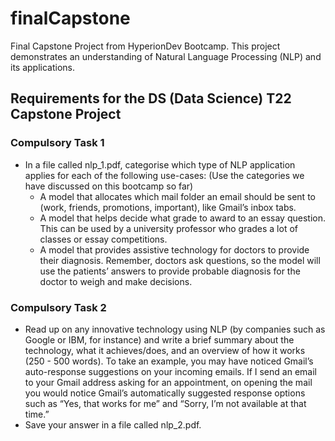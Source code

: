 # finalCapstone

Final Capstone Project from HyperionDev Bootcamp.
This project demonstrates an understanding of Natural Language Processing (NLP) and its applications.

## Requirements for the DS (Data Science) T22 Capstone Project

### Compulsory Task 1
- In a file called nlp_1.pdf, categorise which type of NLP application applies for each of the following use-cases:
(Use the categories we have discussed on this bootcamp so far)
  - A model that allocates which mail folder an email should be sent to (work, friends, promotions, important), like Gmail’s inbox tabs.
  - A model that helps decide what grade to award to an essay question. This can be used by a university professor who grades a lot of classes or essay competitions.
  - A model that provides assistive technology for doctors to provide their diagnosis. Remember, doctors ask questions, so the model will use the patients’ answers to provide probable diagnosis for the doctor to weigh and make decisions.


### Compulsory Task 2
- Read up on any innovative technology using NLP (by companies such as Google or IBM, for instance) and write a brief summary about the technology, what it achieves/does, and an overview of how it works (250 - 500 words).
To take an example, you may have noticed Gmail’s auto-response suggestions on your incoming emails. If I send an email to your Gmail address asking for an appointment, on opening the mail you would notice Gmail’s automatically suggested response options such as “Yes, that works for me” and “Sorry, I’m not available at that time.”
- Save your answer in a file called nlp_2.pdf.

